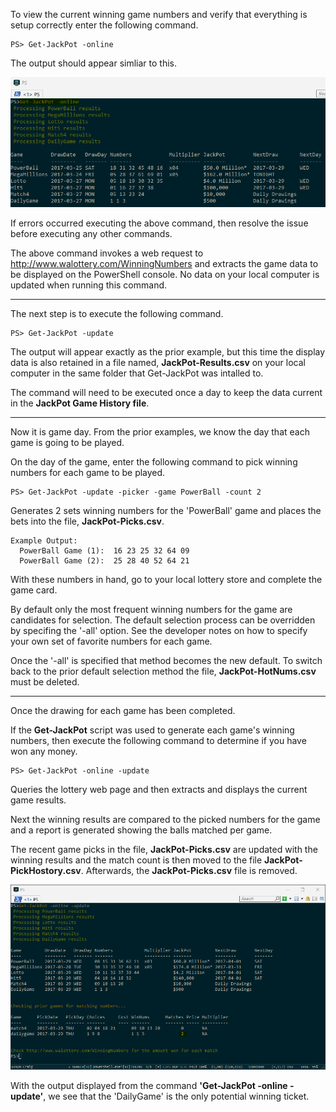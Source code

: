 To view the current winning game numbers and verify that everything is setup correctly enter the following command.

    PS> Get-JackPot -online

The output should appear simliar to this.

[![Current](images/Current-Games.png)](images/Current-Games.png)

If errors occurred executing the above command, then resolve the issue before executing any other commands.

The above command invokes a web request to http://www.walottery.com/WinningNumbers and extracts the game data to be displayed on the PowerShell console. No data on your local computer is updated when running this command.
***
The next step is to execute the following command.

    PS> Get-JackPot -update

The output will appear exactly as the prior example, but this time the display data is also retained in a file named, **JackPot-Results.csv** on your local computer in the same folder that Get-JackPot was intalled to.

The command will need to be executed once a day to keep the data current in the **JackPot Game History file**.
***
Now it is game day.  From the prior examples, we know the day that each game is going to be played.

On the day of the game, enter the following command to pick winning numbers for each game to be played.

    PS> Get-JackPot -update -picker -game PowerBall -count 2

Generates 2 sets winning numbers for the 'PowerBall' game and places the bets into the file, **JackPot-Picks.csv**.

    Example Output:
      PowerBall Game (1):  16 23 25 32 64 09
      PowerBall Game (2):  25 28 40 52 64 21

With these numbers in hand, go to your local lottery store and complete the game card.

By default only the most frequent winning numbers for the game are candidates for selection.  The default selection process
can be overridden by specifing the '-all' option.  See the developer notes on how to specify your own set of favorite numbers for each game.

Once the '-all' is specified that method becomes the new default. To switch back to the prior default selection method the file, **JackPot-HotNums.csv** must be deleted.
***
Once the drawing for each game has been completed.

If the **Get-JackPot** script was used to generate each game's winning numbers, then execute the following command to determine if you have won any money.

    PS> Get-JackPot -online -update

Queries the lottery web page and then extracts and displays the current game results.
    
Next the winning results are compared to the picked numbers for the game and a report is generated showing the balls matched per game.

The recent game picks in the file, **JackPot-Picks.csv** are updated with the winning results and the match count is then moved to the file **JackPot-PickHostory.csv**. Afterwards, the **JackPot-Picks.csv** file is removed.

[![GameMatch](images/Game-Match.png)](images/Game-Match.png)

With the output displayed from the command **'Get-JackPot -online -update'**, we see that the 'DailyGame' is the only potential winning ticket.
